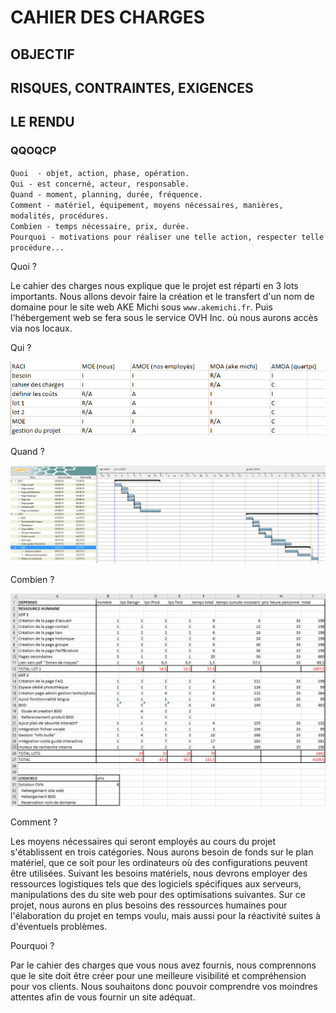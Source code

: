 # CAHIER DES CHARGES

## OBJECTIF

## RISQUES, CONTRAINTES, EXIGENCES

## LE RENDU

### QQOQCP  

`Quoi  - objet, action, phase, opération.`  
`Qui - est concerné, acteur, responsable.`  
`Quand - moment, planning, durée, fréquence.`  
`Comment - matériel, équipement, moyens nécessaires, manières, modalités, procédures.`  
`Combien - temps nécessaire, prix, durée.`  
`Pourquoi - motivations pour réaliser une telle action, respecter telle procédure...`  

  Quoi ?  
    
Le cahier des charges nous explique que le projet est réparti en 3 lots importants. Nous allons devoir faire la création et le transfert d'un nom de domaine pour le site web AKE Michi sous `www.akemichi.fr`. Puis l'hébergement web se fera sous le service OVH Inc. où nous aurons accès via nos locaux.

  Qui ?
  
![RACI](./images/raci.PNG)  
  
  Quand ?
  
![GANNT](./images/gannt.PNG)

  Combien ?  

![scores](./images/tableaucout.PNG)  
  
  Comment ?
    
Les moyens nécessaires qui seront employés au cours du projet s'établissent en trois catégories. 
Nous aurons besoin de fonds sur le plan matériel, que ce soit pour les ordinateurs où des configurations peuvent être utilisées.
Suivant les besoins matériels, nous devrons employer des ressources logistiques tels que des logiciels spécifiques aux serveurs, manipulations des du site web pour des optimisations suivantes.
Sur ce projet, nous aurons en plus besoins des ressources humaines pour l'élaboration du projet en temps voulu, mais aussi pour la réactivité suites à d'éventuels problèmes.

  Pourquoi ?
    
Par le cahier des charges que vous nous avez fournis, nous comprennons que le site doit être créer pour une meilleure visibilité et compréhension pour vos clients. Nous souhaitons donc pouvoir comprendre vos moindres attentes afin de vous fournir un site adéquat.